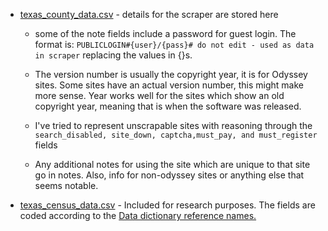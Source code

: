 - [texas_county_data.csv](texas_county_data.csv) - details for the scraper are stored here

  - some of the note fields include a password for guest login. The format is: `PUBLICLOGIN#{user}/{pass}# do not edit - used as data in scraper` replacing the values in {}s.

  - The version number is usually the copyright year, it is for Odyssey sites. Some sites have an actual version number, this might make more sense. Year works well for the sites which show an old copyright year, meaning that is when the software was released.

  - I've tried to represent unscrapable sites with reasoning through the `search_disabled, site_down, captcha,must_pay, and must_register` fields

  - Any additional notes for using the site which are unique to that site go in notes. Also, info for non-odyssey sites or anything else that seems notable.

- [texas_census_data.csv](texas_census_data.csv) - Included for research purposes. The fields are coded according to the [Data dictionary reference names.](https://www2.census.gov/programs-surveys/decennial/2020/technical-documentation/complete-tech-docs/summary-file/2020Census_PL94_171Redistricting_NationalTechDoc.pdf)
